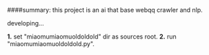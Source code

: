 
####summary: this project is an ai that base webqq crawler and nlp.

developing...

**1.** set "miaomumiaomuoldoldold" dir as sources root.
**2.** run "miaomumiaomuoldoldold.py".




